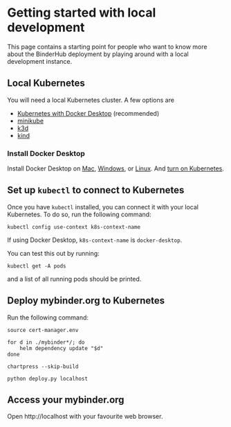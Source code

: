 # Getting started with local development

This page contains a starting point for people who want to know more about the BinderHub deployment by playing around with a local development instance.

## Local Kubernetes

You will need a local Kubernetes cluster. A few options are

- [Kubernetes with Docker Desktop](https://docs.docker.com/desktop/features/kubernetes/) (recommended)
- [minikube](https://minikube.sigs.k8s.io/docs/)
- [k3d](https://k3d.io/stable/)
- [kind](https://kind.sigs.k8s.io/)

### Install Docker Desktop

Install Docker Desktop on [Mac](https://docs.docker.com/desktop/setup/install/mac-install/), [Windows](https://docs.docker.com/desktop/setup/install/windows-install/), or [Linux](https://docs.docker.com/desktop/setup/install/linux/). And [turn on Kubernetes](https://docs.docker.com/desktop/features/kubernetes/#install-and-turn-on-kubernetes).

## Set up `kubectl` to connect to Kubernetes

Once you have `kubectl` installed, you can connect it with your local Kubernetes.
To do so, run the following command:

```
kubectl config use-context k8s-context-name
```

If using Docker Desktop, `k8s-context-name` is `docker-desktop`.

You can test this out by running:

```
kubectl get -A pods
```

and a list of all running pods should be printed.

## Deploy mybinder.org to Kubernetes

Run the following command:

```
source cert-manager.env
```

```
for d in ./mybinder*/; do
    helm dependency update "$d"
done
```

```
chartpress --skip-build
```

```
python deploy.py localhost
```

## Access your mybinder.org

Open http://localhost with your favourite web browser.
